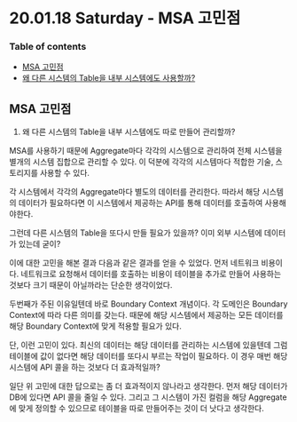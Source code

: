 # 20.01.18 Saturday - MSA 고민점

### Table of contents

* [MSA 고민점](day18.md#MSA_고민점)
* [왜 다른 시스템의 Table을 내부 시스템에도 사용할까?](day18.md#왜_다른_시스템의_Table을_내부_시스템에도_사용할까?)

## MSA 고민점

1. 왜 다른 시스템의 Table을 내부 시스템에도 따로 만들어 관리할까?

MSA를 사용하기 때문에 Aggregate마다 각각의 시스템으로 관리하여 전체 시스템을 별개의 시스템 집합으로 관리할 수 있다. 이 덕분에 각각의 시스템마다 적합한 기술, 스토리지를 사용할 수 있다.

각 시스템에서 각각의 Aggregate마다 별도의 데이터를 관리한다. 따라서 해당 시스템의 데이터가 필요하다면 이 시스템에서 제공하는 API를 통해 데이터를 호출하여 사용해야한다.

그런데 다른 시스템의 Table을 또다시 만들 필요가 있을까? 이미 외부 시스템에 데이터가 있는데 굳이?

이에 대한 고민을 해본 결과 다음과 같은 결과를 얻을 수 있었다. 먼저 네트워크 비용이다. 네트워크로 요청해서 데이터를 호출하는 비용이 테이블을 추가로 만들어 사용하는 것보다 크기 때문이 아닐까라는 단순한 생각이었다.

두번째가 주된 이유일텐데 바로 Boundary Context 개념이다. 각 도메인은 Boundary Context에 따라 다른 의미를 갖는다. 때문에 해당 시스템에서 제공하는 모든 데이터를 해당 Boundary Context에 맞게 적용할 필요가 있다.

단, 이런 고민이 있다. 최신의 데이터는 해당 데이터를 관리하는 시스템에 있을텐데 그럼 테이블에 값이 없다면 해당 데이터를 또다시 부르는 작업이 필요하다. 이 경우 매번 해당 시스템에 API 콜을 하는 것보다 더 효과적일까?

일단 위 고민에 대한 답으로는 좀 더 효과적이지 않나라고 생각한다. 먼저 해당 데이터가 DB에 있다면 API 콜을 줄일 수 있다. 그리고 그 시스템이 가진 컬럼을 해당 Aggregate에 맞게 정의할 수 있으므로 테이블을 따로 만들어주는 것이 더 낫다고 생각한다.

